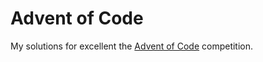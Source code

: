# Advent of Code

My solutions for excellent the [Advent of Code](https://adventofcode.com/) competition.

